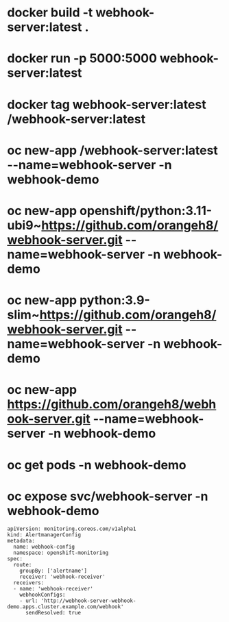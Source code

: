 
# docker build -t webhook-server:latest .
# docker run -p 5000:5000 webhook-server:latest
# docker tag webhook-server:latest <your-dockerhub-username>/webhook-server:latest
# oc new-app <your-dockerhub-username>/webhook-server:latest --name=webhook-server -n webhook-demo


# oc new-app openshift/python:3.11-ubi9~https://github.com/orangeh8/webhook-server.git --name=webhook-server -n webhook-demo
# oc new-app python:3.9-slim~https://github.com/orangeh8/webhook-server.git --name=webhook-server -n webhook-demo
# oc new-app https://github.com/orangeh8/webhook-server.git --name=webhook-server -n webhook-demo
# oc get pods -n webhook-demo
# oc expose svc/webhook-server -n webhook-demo


```
apiVersion: monitoring.coreos.com/v1alpha1
kind: AlertmanagerConfig
metadata:
  name: webhook-config
  namespace: openshift-monitoring
spec:
  route:
    groupBy: ['alertname']
    receiver: 'webhook-receiver'
  receivers:
  - name: 'webhook-receiver'
    webhookConfigs:
    - url: 'http://webhook-server-webhook-demo.apps.cluster.example.com/webhook'
      sendResolved: true
```